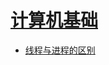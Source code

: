 # [计算机基础]()
  * [线程与进程的区别](https://github.com/18898286061/KaiKaiBlog/blob/master/ComputerBasis/%E7%BA%BF%E7%A8%8B%E4%B8%8E%E8%BF%9B%E7%A8%8B%E7%9A%84%E5%8C%BA%E5%88%AB.md)